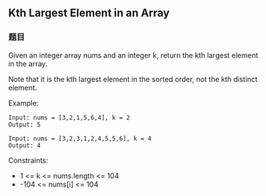 ## Kth Largest Element in an Array

### 题目
Given an integer array nums and an integer k, return the kth largest element in the array.

Note that it is the kth largest element in the sorted order, not the kth distinct element.

Example:
```
Input: nums = [3,2,1,5,6,4], k = 2
Output: 5

Input: nums = [3,2,3,1,2,4,5,5,6], k = 4
Output: 4
```

Constraints:
* 1 <= k <= nums.length <= 104
* -104 <= nums[i] <= 104
